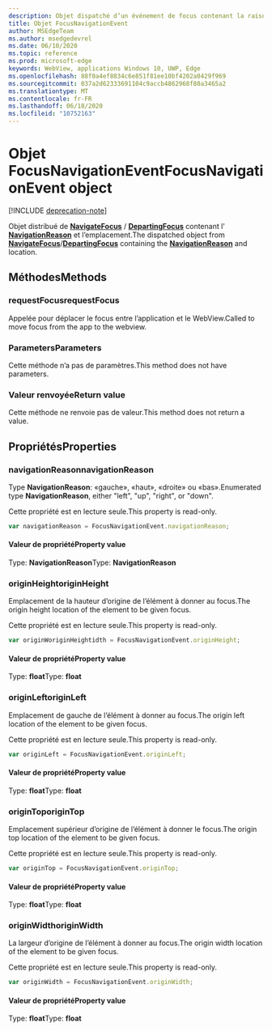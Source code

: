```yaml
---
description: Objet dispatché d’un événement de focus contenant la raison et l’emplacement de la navigation
title: Objet FocusNavigationEvent
author: MSEdgeTeam
ms.author: msedgedevrel
ms.date: 06/10/2020
ms.topic: reference
ms.prod: microsoft-edge
keywords: WebView, applications Windows 10, UWP, Edge
ms.openlocfilehash: 88f0a4ef8834c6e851f81ee10bf4202a0429f969
ms.sourcegitcommit: 037a2d62333691104c9accb4862968f80a3465a2
ms.translationtype: MT
ms.contentlocale: fr-FR
ms.lasthandoff: 06/18/2020
ms.locfileid: "10752163"
---
```

# <span data-ttu-id="aa62c-104">Objet FocusNavigationEvent</span><span class="sxs-lookup"><span data-stu-id="aa62c-104">FocusNavigationEvent object</span></span>  

[!INCLUDE [deprecation-note](../includes/deprecation-note.md)]  

<span data-ttu-id="aa62c-105">Objet distribué de [**NavigateFocus**](../webview.md#navigatefocus) / [**DepartingFocus**](../webview.md#departingfocus) contenant l' [**NavigationReason**](#navigationreason) et l’emplacement.</span><span class="sxs-lookup"><span data-stu-id="aa62c-105">The dispatched object from [**NavigateFocus**](../webview.md#navigatefocus)/[**DepartingFocus**](../webview.md#departingfocus) containing the [**NavigationReason**](#navigationreason) and location.</span></span>  

## <span data-ttu-id="aa62c-106">Méthodes</span><span class="sxs-lookup"><span data-stu-id="aa62c-106">Methods</span></span>  

### <span data-ttu-id="aa62c-107">requestFocus</span><span class="sxs-lookup"><span data-stu-id="aa62c-107">requestFocus</span></span>  

<span data-ttu-id="aa62c-108">Appelée pour déplacer le focus entre l’application et le WebView.</span><span class="sxs-lookup"><span data-stu-id="aa62c-108">Called to move focus from the app to the webview.</span></span>  

### <span data-ttu-id="aa62c-109">Parameters</span><span class="sxs-lookup"><span data-stu-id="aa62c-109">Parameters</span></span>  

<span data-ttu-id="aa62c-110">Cette méthode n’a pas de paramètres.</span><span class="sxs-lookup"><span data-stu-id="aa62c-110">This method does not have parameters.</span></span>  

### <span data-ttu-id="aa62c-111">Valeur renvoyée</span><span class="sxs-lookup"><span data-stu-id="aa62c-111">Return value</span></span>  

<span data-ttu-id="aa62c-112">Cette méthode ne renvoie pas de valeur.</span><span class="sxs-lookup"><span data-stu-id="aa62c-112">This method does not return a value.</span></span>  

## <span data-ttu-id="aa62c-113">Propriétés</span><span class="sxs-lookup"><span data-stu-id="aa62c-113">Properties</span></span>  

### <span data-ttu-id="aa62c-114">navigationReason</span><span class="sxs-lookup"><span data-stu-id="aa62c-114">navigationReason</span></span>  

<span data-ttu-id="aa62c-115">Type **NavigationReason**: «gauche», «haut», «droite» ou «bas».</span><span class="sxs-lookup"><span data-stu-id="aa62c-115">Enumerated type **NavigationReason**, either "left", "up", "right", or "down".</span></span>  

<span data-ttu-id="aa62c-116">Cette propriété est en lecture seule.</span><span class="sxs-lookup"><span data-stu-id="aa62c-116">This property is read-only.</span></span>  

```javascript
var navigationReason = FocusNavigationEvent.navigationReason;
```  

#### <span data-ttu-id="aa62c-117">Valeur de propriété</span><span class="sxs-lookup"><span data-stu-id="aa62c-117">Property value</span></span>  

<span data-ttu-id="aa62c-118">Type: **NavigationReason**</span><span class="sxs-lookup"><span data-stu-id="aa62c-118">Type: **NavigationReason**</span></span>  

### <span data-ttu-id="aa62c-119">originHeight</span><span class="sxs-lookup"><span data-stu-id="aa62c-119">originHeight</span></span>  

<span data-ttu-id="aa62c-120">Emplacement de la hauteur d’origine de l’élément à donner au focus.</span><span class="sxs-lookup"><span data-stu-id="aa62c-120">The origin height location of the element to be given focus.</span></span>  

<span data-ttu-id="aa62c-121">Cette propriété est en lecture seule.</span><span class="sxs-lookup"><span data-stu-id="aa62c-121">This property is read-only.</span></span>  

```javascript
var originWoriginHeightidth = FocusNavigationEvent.originHeight;
```  

#### <span data-ttu-id="aa62c-122">Valeur de propriété</span><span class="sxs-lookup"><span data-stu-id="aa62c-122">Property value</span></span>  

<span data-ttu-id="aa62c-123">Type: **float**</span><span class="sxs-lookup"><span data-stu-id="aa62c-123">Type: **float**</span></span>  

### <span data-ttu-id="aa62c-124">originLeft</span><span class="sxs-lookup"><span data-stu-id="aa62c-124">originLeft</span></span>  

<span data-ttu-id="aa62c-125">Emplacement de gauche de l’élément à donner au focus.</span><span class="sxs-lookup"><span data-stu-id="aa62c-125">The origin left location of the element to be given focus.</span></span>  

<span data-ttu-id="aa62c-126">Cette propriété est en lecture seule.</span><span class="sxs-lookup"><span data-stu-id="aa62c-126">This property is read-only.</span></span>  

```javascript
var originLeft = FocusNavigationEvent.originLeft;
```  

#### <span data-ttu-id="aa62c-127">Valeur de propriété</span><span class="sxs-lookup"><span data-stu-id="aa62c-127">Property value</span></span>  

<span data-ttu-id="aa62c-128">Type: **float**</span><span class="sxs-lookup"><span data-stu-id="aa62c-128">Type: **float**</span></span>  

### <span data-ttu-id="aa62c-129">originTop</span><span class="sxs-lookup"><span data-stu-id="aa62c-129">originTop</span></span>  

<span data-ttu-id="aa62c-130">Emplacement supérieur d’origine de l’élément à donner le focus.</span><span class="sxs-lookup"><span data-stu-id="aa62c-130">The origin top location of the element to be given focus.</span></span>  

<span data-ttu-id="aa62c-131">Cette propriété est en lecture seule.</span><span class="sxs-lookup"><span data-stu-id="aa62c-131">This property is read-only.</span></span>  

```javascript
var originTop = FocusNavigationEvent.originTop;
```  

#### <span data-ttu-id="aa62c-132">Valeur de propriété</span><span class="sxs-lookup"><span data-stu-id="aa62c-132">Property value</span></span>  

<span data-ttu-id="aa62c-133">Type: **float**</span><span class="sxs-lookup"><span data-stu-id="aa62c-133">Type: **float**</span></span>  

### <span data-ttu-id="aa62c-134">originWidth</span><span class="sxs-lookup"><span data-stu-id="aa62c-134">originWidth</span></span>  

<span data-ttu-id="aa62c-135">La largeur d’origine de l’élément à donner au focus.</span><span class="sxs-lookup"><span data-stu-id="aa62c-135">The origin width location of the element to be given focus.</span></span>  

<span data-ttu-id="aa62c-136">Cette propriété est en lecture seule.</span><span class="sxs-lookup"><span data-stu-id="aa62c-136">This property is read-only.</span></span>  

```javascript
var originWidth = FocusNavigationEvent.originWidth;
```  

#### <span data-ttu-id="aa62c-137">Valeur de propriété</span><span class="sxs-lookup"><span data-stu-id="aa62c-137">Property value</span></span>  

<span data-ttu-id="aa62c-138">Type: **float**</span><span class="sxs-lookup"><span data-stu-id="aa62c-138">Type: **float**</span></span>  
